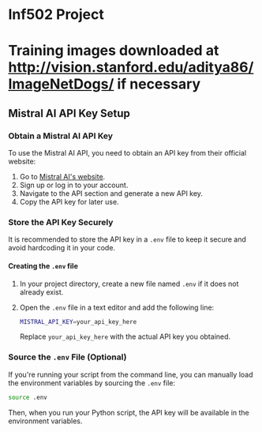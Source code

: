 # Inf502 Project

# Training images downloaded at http://vision.stanford.edu/aditya86/ImageNetDogs/ if necessary

## Mistral AI API Key Setup

### Obtain a Mistral AI API Key
To use the Mistral AI API, you need to obtain an API key from their official website:

1. Go to [Mistral AI's website](https://mistral.ai/).
2. Sign up or log in to your account.
3. Navigate to the API section and generate a new API key.
4. Copy the API key for later use.

### Store the API Key Securely
It is recommended to store the API key in a `.env` file to keep it secure and avoid hardcoding it in your code.

#### Creating the `.env` file

1. In your project directory, create a new file named `.env` if it does not already exist.
2. Open the `.env` file in a text editor and add the following line:

   ```sh
   MISTRAL_API_KEY=your_api_key_here
   ```

   Replace `your_api_key_here` with the actual API key you obtained.

### Source the `.env` File (Optional)
If you're running your script from the command line, you can manually load the environment variables by sourcing the `.env` file:

```sh
source .env
```

Then, when you run your Python script, the API key will be available in the environment variables.

